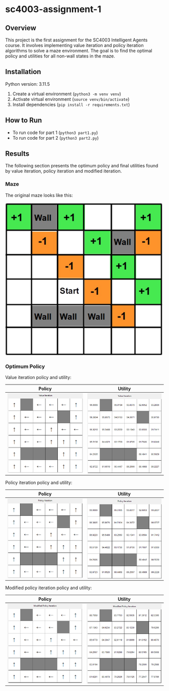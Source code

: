 # sc4003-assignment-1
## Overview

This project is the first assignment for the SC4003 Intelligent Agents course. It involves implementing value iteration and policy iteration algorithms to solve a maze environment. The goal is to find the optimal policy and utilities for all non-wall states in the maze.

## Installation
Python version: 3.11.5

1. Create a virtual environment (`python3 -m venv venv`)
2. Activate virtual environment (`source venv/bin/activate`)
3. Install dependencies (`pip install -r requirements.txt`)

## How to Run

- To run code for part 1 (`python3 part1.py`)
- To run code for part 2 (`python3 part2.py`)

## Results

The following section presents the optimum policy and final utilities found by value iteration, policy iteration and modified iteration.

### Maze

The original maze looks like this:

![Maze](figs/maze_section_2.png)

### Optimum Policy

Value iteration policy and utility:

Policy                     |  Utility
:-------------------------:|:-------------------------:
![Value Iteration Policy](figs/value_iteration_optimum_policy.png)  |  ![Value Iteration Utility](figs/value_iteration_final_utilities.png)

Policy iteration policy and utility:

Policy                     |  Utility
:-------------------------:|:-------------------------:
![Policy Iteration Policy](figs/policy_iteration_optimum_policy.png)  |  ![Policy Iteration Utility](figs/policy_iteration_final_utilities.png)

Modified policy iteration policy and utility:

Policy                     |  Utility
:-------------------------:|:-------------------------:
![Policy Iteration Policy](figs/modified_policy_iteration_optimum_policy.png)  |  ![Policy Iteration Utility](figs/modified_policy_iteration_final_utilities.png)
